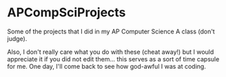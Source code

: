 # APCompSciProjects
Some of the projects that I did in my AP Computer Science A class (don't judge).

Also, I don't really care what you do with these (cheat away!) but I would appreciate it if you did not edit them... this serves as a sort of time capsule for me. One day, I'll come back to see how god-awful I was at coding.
